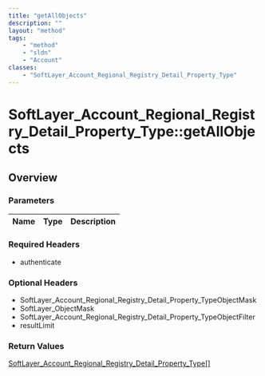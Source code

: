 ```yaml
---
title: "getAllObjects"
description: ""
layout: "method"
tags:
    - "method"
    - "sldn"
    - "Account"
classes:
    - "SoftLayer_Account_Regional_Registry_Detail_Property_Type"
---
```

# SoftLayer_Account_Regional_Registry_Detail_Property_Type::getAllObjects
## Overview 


### Parameters 
|Name | Type | Description |
| --- | --- | --- |


### Required Headers
* authenticate

### Optional Headers
* SoftLayer_Account_Regional_Registry_Detail_Property_TypeObjectMask
* SoftLayer_ObjectMask
* SoftLayer_Account_Regional_Registry_Detail_Property_TypeObjectFilter
* resultLimit

### Return Values
<a href='/reference/datatypes/SoftLayer_Account_Regional_Registry_Detail_Property_Type'>SoftLayer_Account_Regional_Registry_Detail_Property_Type[] </a>
